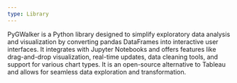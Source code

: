 ```yaml
---
type: Library
---
```


PyGWalker is a Python library designed to simplify exploratory data analysis and visualization by converting pandas DataFrames into interactive user interfaces. It integrates with Jupyter Notebooks and offers features like drag-and-drop visualization, real-time updates, data cleaning tools, and support for various chart types. It is an open-source alternative to Tableau and allows for seamless data exploration and transformation.